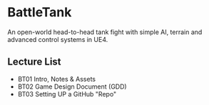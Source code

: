 # BattleTank
An open-world head-to-head tank fight with simple AI, terrain and advanced control systems in UE4.

## Lecture List
* BT01 Intro, Notes & Assets
* BT02 Game Design Document (GDD)
* BT03 Setting UP a GitHub "Repo"
